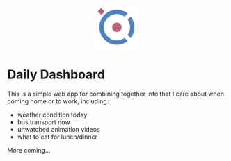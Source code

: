 <p align="center">
<img src="./dashboard.png" alt="Logo" style="max-width:100px">
</p>

# Daily Dashboard

This is a simple web app for combining together info that I care about when coming home or to work, including:

+ weather condition today
+ bus transport now
+ unwatched animation videos
+ what to eat for lunch/dinner

More coming...
